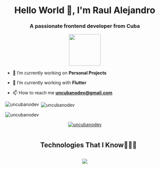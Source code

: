 <h1 align="center">Hello World 👋, I'm Raul Alejandro</h1>
<h3 align="center">A passionate frontend developer from Cuba</h3>

<div id="header" align="center">

  <img src="https://media.giphy.com/media/M9gbBd9nbDrOTu1Mqx/giphy.gif" width="100"/>
  
</div>

- 🔭 I’m currently working on **Personal Projects**

- 🌱 I’m currently working with **Flutter**

- 📫 How to reach me **uncubanodev@gmail.com**


<p><img align="left" src="https://github-readme-stats.vercel.app/api/top-langs?username=uncubanodev&show_icons=true&locale=en&layout=compact" alt="uncubanodev" /></p>

<p>&nbsp;<img align="center" src="https://github-readme-stats.vercel.app/api?username=uncubanodev&show_icons=true&locale=en" alt="uncubanodev" /></p>

<p><img align="center" src="https://github-readme-streak-stats.herokuapp.com/?user=uncubanodev&" alt="uncubanodev" /></p>

<p align="center"> <a href="https://github.com/ryo-ma/github-profile-trophy"><img src="https://github-profile-trophy.vercel.app/?username=uncubanodev" alt="uncubanodev" /></a> </p>

<!--h1 without bottom border-->
<div id="user-content-toc">
  <ul align="center">
    <summary><h2 style="display: inline-block">Technologies That I Know👨🏻‍💻</h2></summary>
  </ul>
</div>
<!--tech stack icons-->
<p align="center">
  <a href="https://skillicons.dev">
    <img src="https://skillicons.dev/icons?i=flutter,dart,git,cpp,css,docker,supabase,github,html,java,js,kotlin,php,linux,md,mysql,postgresql,sqlite,nodejs,postman,py,react,tailwind,ts,vscode&perline=14" />
  </a>
</p>
